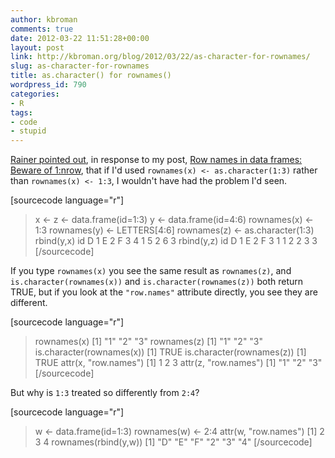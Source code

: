 ```yaml
---
author: kbroman
comments: true
date: 2012-03-22 11:51:28+00:00
layout: post
link: http://kbroman.org/blog/2012/03/22/as-character-for-rownames/
slug: as-character-for-rownames
title: as.character() for rownames()
wordpress_id: 790
categories:
- R
tags:
- code
- stupid
---
```


[Rainer pointed out](http://kbroman.org/blog/2012/03/21/row-names-in-data-frames-beware-of-1nrow/#comment-330), in response to my post, [Row names in data frames: Beware of 1:nrow](http://kbroman.org/blog/2012/03/21/row-names-in-data-frames-beware-of-1nrow/), that if I'd used `rownames(x) <- as.character(1:3)` rather than `rownames(x) <- 1:3`, I wouldn't have had the problem I'd seen.

[sourcecode language="r"]
> x <- z <- data.frame(id=1:3)
> y <- data.frame(id=4:6)
> rownames(x) <- 1:3
> rownames(y) <- LETTERS[4:6]
> rownames(z) <- as.character(1:3)
> rbind(y,x)
  id
D  1
E  2
F  3
4  1
5  2
6  3
> rbind(y,z)
  id
D  1
E  2
F  3
1  1
2  2
3  3
[/sourcecode]

If you type `rownames(x)` you see the same result as `rownames(z)`, and `is.character(rownames(x))` and `is.character(rownames(z))` both return TRUE, but if you look at the `"row.names"` attribute directly, you see they are different.

[sourcecode language="r"]
> rownames(x)
[1] "1" "2" "3"
> rownames(z)
[1] "1" "2" "3"
> is.character(rownames(x))
[1] TRUE
> is.character(rownames(z))
[1] TRUE
> attr(x, "row.names")
[1] 1 2 3
> attr(z, "row.names")
[1] "1" "2" "3"
[/sourcecode]

But why is `1:3` treated so differently from `2:4`?

[sourcecode language="r"]
> w <- data.frame(id=1:3)
> rownames(w) <- 2:4
> attr(w, "row.names")
[1] 2 3 4
> rownames(rbind(y,w))
[1] "D" "E" "F" "2" "3" "4"
[/sourcecode]
